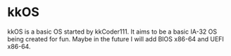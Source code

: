 # kkOS
kkOS is a basic OS started by kkCoder111. It aims to be a basic IA-32 OS being created for fun. Maybe in the future I will add BIOS x86-64 and UEFI x86-64.
